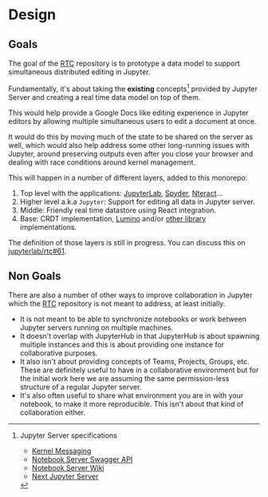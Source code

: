 # Design

## Goals

The goal of the [RTC](https://github.com/jupyterlab/rtc) repository is to prototype a data model to support simultaneous distributed
editing in Jupyter.

Fundamentally, it's about taking the **existing** concepts[^f1] provided by Jupyter Server and creating a real time data model on top of them.

This would help provide a Google Docs like editing experience in Jupyter editors by
allowing multiple simultaneous users to edit a document at once.

It would do this by moving much of the state to be shared on the server as well,
which would also help address some other long-running issues with Jupyter, around
preserving outputs even after you close your browser and dealing with race conditions
around kernel management.

This will happen in a number of different layers, added to this monorepo:

1. Top level with the applications: [JupyterLab](https://github.com/jupyterlab/jupyterlab), [Spyder](https://www.spyder-ide.org/), [Nteract](https://github.com/nteract/nteract)...
1. Higher level a.k.a `Jupyter`: Support for editing all data in Jupyter server.
1. Middle: Friendly real time datastore using React integration.
1. Base: CRDT implementation, [Lumino](https://github.com/jupyterlab/lumino) and/or [other library](/about/libraries) implementations.

The definition of those layers is still in progress. You can discuss this on [jupyterlab/rtc#61](https://github.com/jupyterlab/rtc/issues/61).

## Non Goals

There are also a number of other ways to improve collaboration in Jupyter which the [RTC](https://github.com/jupyterlab/rtc) repository is not meant to address, at least initially.

- It is not meant to be able to synchronize notebooks or work between Jupyter servers running on multiple machines.
- It doesn't overlap with JupyterHub in that JupyterHub is about spawning multiple instances and this is about providing one instance for collaborative purposes.
- It also isn't about providing concepts of Teams, Projects, Groups, etc. These are definitely useful to have in a collaborative environment but for the initial work here we are assuming the same permission-less structure of a regular Jupyter server.
- It's also often useful to share what environment you are in with your notebook, to make it more reproducible. This isn't about that kind of collaboration either.

[^f1]: Jupyter Server specifications

    - [Kernel Messaging](https://jupyter-client.readthedocs.io/en/stable/messaging.html)
    - [Notebook Server Swagger API](http://petstore.swagger.io/?url=https://raw.githubusercontent.com/jupyter/notebook/master/notebook/services/api/api.yaml)
    - [Notebook Server Wiki](https://github.com/jupyter/jupyter/wiki/Jupyter-Notebook-Server-API)
    - [Next Jupyter Server](https://jupyter-server.readthedocs.io)
